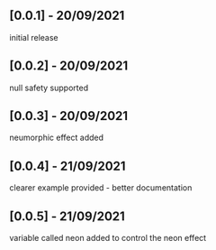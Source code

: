 ## [0.0.1] - 20/09/2021
initial release
## [0.0.2] - 20/09/2021
null safety supported
## [0.0.3] - 20/09/2021
neumorphic effect added
## [0.0.4] - 21/09/2021
clearer example provided - better documentation
## [0.0.5] - 21/09/2021
variable called neon added to control the neon effect
